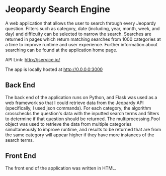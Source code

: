 # Jeopardy Search Engine
A web application that allows the user to search through every Jeopardy question. Filters such as category, date (including, year, month, week, and day) and difficulty can be selected to narrow the search. Searches are returned in pages which return matching searches from 1000 categories at a time to improve runtime and user experience. Further information about searching can be found at the application home page.

API Link: http://jservice.io/

The app is locally hosted at http://0.0.0.0:3000

## Back End
The back end of the application runs on Python, and Flask was used as a web framework so that I could retrieve data from the Jeopardy API (specifically, I used json commands). For each category, the algorithm crosschecks the question's data with the inputted search terms and filters to determine if that question should be returned. The multiprocessing.Pool object was used to retrieve the data from multiple categories simultaneously to improve runtime, and results to be returned that are from the same category will appear higher if they have more instances of the search terms.


## Front End
The front end of the application was written in HTML.
